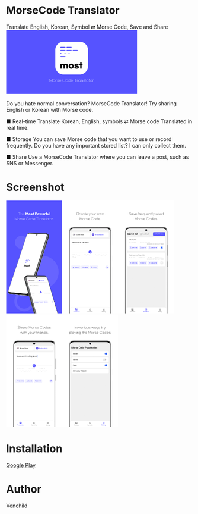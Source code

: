 # MorseCode Translator

Translate  English, Korean, Symbol ⇄ Morse Code, Save and Share
<img src="images/graphic_image.png" width="70%" height="70%"/>

Do you hate normal conversation? MorseCode Translator!
Try sharing English or Korean with Morse code.

■ Real-time Translate
Korean, English, symbols ⇄ Morse code Translated in real time.

■ Storage
You can save Morse code that you want to use or record frequently.
Do you have any important stored list? I can only collect them.

■ Share
Use a MorseCode Translator where you can leave a post, such as SNS or Messenger.

Screenshot
============
<img src="images/screen_01_en.png" width="30%" height="30%"/><img src="images/screen_02_en.png" width="30%" height="30%"/><img src="images/screen_03_en.png" width="30%" height="30%"/><img src="images/screen_04_en.png" width="30%" height="30%"/><img src="images/screen_05_en.png" width="30%" height="30%"/>

Installation
============
[Google Play](https://play.google.com/store/apps/details?id=com.venchild.morse&hl=en, "google play link")

Author
============
Venchild
